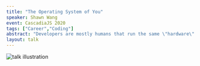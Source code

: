 ```yaml
---
title: "The Operating System of You"
speaker: Shawn Wang
event: CascadiaJS 2020
tags: ["Career","Coding"]
abstract: "Developers are mostly humans that run the same \"hardware\". Therefore most performance differences, especially the ones we can control, are down to our \"OS\" - our conscious prioritization and processing - and \"firmware\" - our unconscious personality and reactions. What can we do to better take care of our \"hardware\", and what does running better \"software\" look like?"
layout: talk
---
```

![talk illustration](https://2020.cascadiajs.com/images/speakers/shawn-wang-illustration.png)
